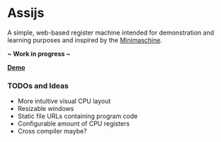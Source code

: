 # Assijs

A simple, web-based register machine intended for demonstration and learning purposes
and inspired by the [Minimaschine](http://schule.awiedemann.de/minimaschine.html).

**~ Work in progress ~**

**[Demo](http://philer.org/assijs)**

### TODOs and Ideas

* More intuitive visual CPU layout
* Resizable windows
* Static file URLs containing program code
* Configurable amount of CPU registers
* Cross compiler maybe?

